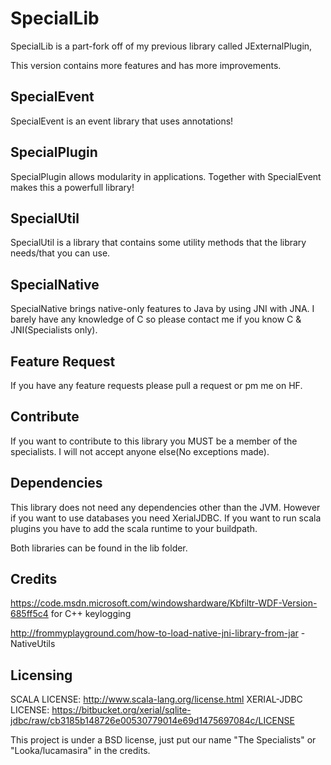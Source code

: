 # SpecialLib

SpecialLib is a part-fork off of my previous library called JExternalPlugin,

This version contains more features and has more improvements.

## SpecialEvent

SpecialEvent is an event library that uses annotations!

## SpecialPlugin

SpecialPlugin allows modularity in applications. Together with SpecialEvent makes this a powerfull library!

## SpecialUtil

SpecialUtil is a library that contains some utility methods that the library needs/that you can use.

## SpecialNative

SpecialNative brings native-only features to Java by using JNI with JNA.
I barely have any knowledge of C so please contact me if you know C & JNI(Specialists only).

## Feature Request

If you have any feature requests please pull a request or pm me on HF.

## Contribute

If you want to contribute to this library you MUST be a member of the specialists. 
I will not accept anyone else(No exceptions made).

## Dependencies

This library does not need any dependencies other than the JVM. However if you want to use databases you need XerialJDBC.
If you want to run scala plugins you have to add the scala runtime to your buildpath.

Both libraries can be found in the lib folder.

## Credits

https://code.msdn.microsoft.com/windowshardware/Kbfiltr-WDF-Version-685ff5c4 for C++ keylogging

http://frommyplayground.com/how-to-load-native-jni-library-from-jar - NativeUtils

## Licensing

SCALA LICENSE: http://www.scala-lang.org/license.html
XERIAL-JDBC LICENSE: https://bitbucket.org/xerial/sqlite-jdbc/raw/cb3185b148726e00530779014e69d1475697084c/LICENSE

This project is under a BSD license, just put our name "The Specialists" or "Looka/lucamasira" in the credits.
